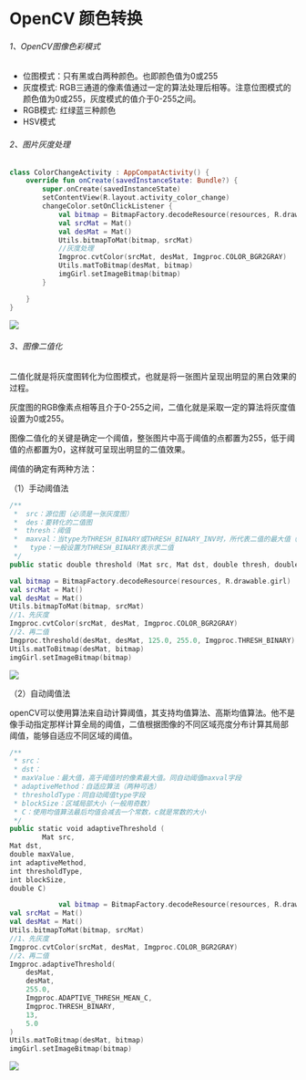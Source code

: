 # OpenCV 颜色转换

###### 1、OpenCV图像色彩模式

- 位图模式：只有黑或白两种颜色。也即颜色值为0或255
- 灰度模式: RGB三通道的像素值通过一定的算法处理后相等。注意位图模式的颜色值为0或255，灰度模式的值介于0-255之间。
- RGB模式: 红绿蓝三种颜色
- HSV模式

###### 2、图片灰度处理

```kotlin
class ColorChangeActivity : AppCompatActivity() {
    override fun onCreate(savedInstanceState: Bundle?) {
        super.onCreate(savedInstanceState)
        setContentView(R.layout.activity_color_change)
        changeColor.setOnClickListener {
            val bitmap = BitmapFactory.decodeResource(resources, R.drawable.girl)
            val srcMat = Mat()
            val desMat = Mat()
            Utils.bitmapToMat(bitmap, srcMat)
            //灰度处理
            Imgproc.cvtColor(srcMat, desMat, Imgproc.COLOR_BGR2GRAY)
            Utils.matToBitmap(desMat, bitmap)
            imgGirl.setImageBitmap(bitmap)
        }

    }
}
```

![](https://gitee.com/sunnnydaydev/my-pictures/raw/master/github/opencv/girl.png)

###### 3、图像二值化

二值化就是将灰度图转化为位图模式，也就是将一张图片呈现出明显的黑白效果的过程。

灰度图的RGB像素点相等且介于0-255之间，二值化就是采取一定的算法将灰度值设置为0或255。

图像二值化的关键是确定一个阈值，整张图片中高于阈值的点都置为255，低于阈值的点都置为0，这样就可呈现出明显的二值效果。

阈值的确定有两种方法：

（1）手动阈值法

```kotlin
/**
 *  src：源位图（必须是一张灰度图）
 *  des：要转化的二值图
 *  thresh：阈值
 *  maxval：当type为THRESH_BINARY或THRESH_BINARY_INV时，所代表二值的最大值（二值时一般设置为255）
 *   type：一般设置为THRESH_BINARY表示求二值
 */
public static double threshold (Mat src, Mat dst, double thresh, double maxval, int type)
```

```kotlin
val bitmap = BitmapFactory.decodeResource(resources, R.drawable.girl)
val srcMat = Mat()
val desMat = Mat()
Utils.bitmapToMat(bitmap, srcMat)
//1、先灰度
Imgproc.cvtColor(srcMat, desMat, Imgproc.COLOR_BGR2GRAY)
//2、再二值
Imgproc.threshold(desMat, desMat, 125.0, 255.0, Imgproc.THRESH_BINARY)
Utils.matToBitmap(desMat, bitmap)
imgGirl.setImageBitmap(bitmap)
```

![](https://gitee.com/sunnnydaydev/my-pictures/raw/master/github/opencv/img5.png)

（2）自动阈值法

openCV可以使用算法来自动计算阈值，其支持均值算法、高斯均值算法。他不是像手动指定那样计算全局的阈值，二值根据图像的不同区域亮度分布计算其局部 阈值，能够自适应不同区域的阈值。

```kotlin
/**
 * src：
 * dst：
 * maxValue：最大值，高于阈值时的像素最大值。同自动阈值maxval字段
 * adaptiveMethod：自适应算法（两种可选）
 * thresholdType：同自动阈值type字段
 * blockSize：区域局部大小（一般用奇数）
 * C：使用均值算法最后均值会减去一个常数，c就是常数的大小
 */
public static void adaptiveThreshold (
        Mat src,
Mat dst,
double maxValue,
int adaptiveMethod,
int thresholdType,
int blockSize,
double C)
```

```kotlin
            val bitmap = BitmapFactory.decodeResource(resources, R.drawable.girl)
val srcMat = Mat()
val desMat = Mat()
Utils.bitmapToMat(bitmap, srcMat)
//1、先灰度
Imgproc.cvtColor(srcMat, desMat, Imgproc.COLOR_BGR2GRAY)
//2、再二值
Imgproc.adaptiveThreshold(
    desMat,
    desMat,
    255.0,
    Imgproc.ADAPTIVE_THRESH_MEAN_C,
    Imgproc.THRESH_BINARY,
    13,
    5.0
)
Utils.matToBitmap(desMat, bitmap)
imgGirl.setImageBitmap(bitmap)
```

![](https://gitee.com/sunnnydaydev/my-pictures/raw/master/github/opencv/img6.png)

              
